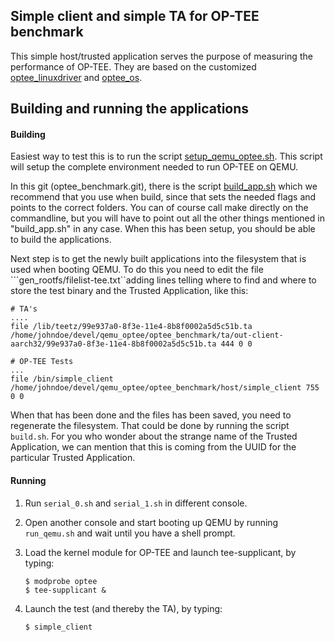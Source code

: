 Simple client and simple TA for OP-TEE benchmark
---

This simple host/trusted application serves the purpose of measuring the performance of OP-TEE. They are based on the customized [optee_linuxdriver](https://github.com/kong1191/optee_linuxdriver) and [optee_os](https://github.com/kong1191/optee_os).

Building and running the applications
---
#### Building
Easiest way to test this is to run the script [setup_qemu_optee.sh](https://github.com/kong1191/optee_benchmark/blob/master/script/setup_qemu_optee.sh). This script will setup the complete environment needed to run OP-TEE on QEMU.

In this git (optee_benchmark.git), there is the script [build_app.sh](build_app.sh) which we recommend that you use when build, since that sets the needed flags and points to the correct folders. You can of course call make directly on the commandline, but you will have to point out all the other things mentioned in "build_app.sh" in any case. When this has been setup, you should be able to build the applications.

Next step is to get the newly built applications into the filesystem that is used when booting QEMU. To do this you need to edit the file ```gen_rootfs/filelist-tee.txt``adding lines telling where to find and where to store the test binary and the Trusted Application, like this:

```
# TA's
....
file /lib/teetz/99e937a0-8f3e-11e4-8b8f0002a5d5c51b.ta /home/johndoe/devel/qemu_optee/optee_benchmark/ta/out-client-aarch32/99e937a0-8f3e-11e4-8b8f0002a5d5c51b.ta 444 0 0

# OP-TEE Tests
...
file /bin/simple_client /home/johndoe/devel/qemu_optee/optee_benchmark/host/simple_client 755 0 0
```

When that has been done and the files has been saved, you need to regenerate the filesystem. That could be done by running the script ```build.sh```. For you who wonder about the strange name of the Trusted Application, we can mention that this is coming from the UUID for the particular Trusted Application.

#### Running
1. Run ```serial_0.sh``` and ```serial_1.sh``` in different console.

2. Open another console and start booting up QEMU by running ```run_qemu.sh``` and wait until you have a shell prompt.

3. Load the kernel module for OP-TEE and launch tee-supplicant, by typing:

   ```
   $ modprobe optee
   $ tee-supplicant &
   ```
4. Launch the test (and thereby the TA), by typing:

   ```
   $ simple_client
   ```

